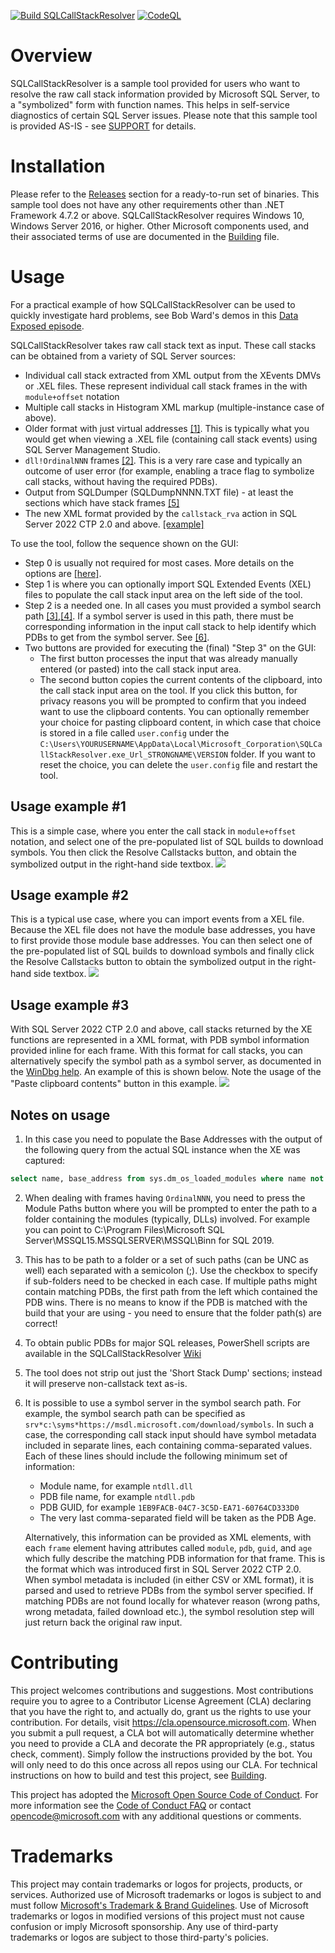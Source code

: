 [![Build SQLCallStackResolver](https://github.com/microsoft/SQLCallStackResolver/actions/workflows/build.yml/badge.svg)](https://github.com/microsoft/SQLCallStackResolver/actions/workflows/build.yml)
[![CodeQL](https://github.com/microsoft/SQLCallStackResolver/actions/workflows/codeql-analyze.yml/badge.svg)](https://github.com/microsoft/SQLCallStackResolver/actions/workflows/codeql-analyze.yml)
# Overview
SQLCallStackResolver is a sample tool provided for users who want to resolve the raw call stack information provided by Microsoft SQL Server, to a "symbolized" form with function names. This helps in self-service diagnostics of certain SQL Server issues. Please note that this sample tool is provided AS-IS - see [SUPPORT](SUPPORT.md) for details.

# Installation
Please refer to the [Releases](../../releases) section for a ready-to-run set of binaries. This sample tool does not have any other requirements other than .NET Framework 4.7.2 or above. SQLCallStackResolver requires Windows 10, Windows Server 2016, or higher. Other Microsoft components used, and their associated terms of use are documented in the [Building](./BUILDING.md) file.

# Usage
For a practical example of how SQLCallStackResolver can be used to quickly investigate hard problems, see Bob Ward's demos in this [Data Exposed episode](https://www.youtube.com/watch?v=Vw86u05SDjc).

SQLCallStackResolver takes raw call stack text as input. These call stacks can be obtained from a variety of SQL Server sources:

* Individual call stack extracted from XML output from the XEvents DMVs or .XEL files. These represent individual call stack frames in the with `module+offset` notation
* Multiple call stacks in Histogram XML markup (multiple-instance case of above).
* Older format with just virtual addresses [[1]](#footnote1). This is typically what you would get when viewing a .XEL file (containing call stack events) using SQL Server Management Studio.
* `dll!OrdinalNNN` frames [[2]](#footnote2). This is a very rare case and typically an outcome of user error (for example, enabling a trace flag to symbolize call stacks, without having the required PDBs).
* Output from SQLDumper (SQLDumpNNNN.TXT file) - at least the sections which have stack frames [[5]](#footnote5)
* The new XML format provided by the `callstack_rva` action in SQL Server 2022 CTP 2.0 and above. [[example]](#usage-example-3)

To use the tool, follow the sequence shown on the GUI:
* Step 0 is usually not required for most cases. More details on the options are [[here]](#footnote1).
* Step 1 is where you can optionally import SQL Extended Events (XEL) files to populate the call stack input area on the left side of the tool.
* Step 2 is a needed one. In all cases you must provided a symbol search path [[3]](#footnote3),[[4]](#footnote4). If a symbol server is used in this path, there must be corresponding information in the input call stack to help identify which PDBs to get from the symbol server. See [[6]](#footnote6).
* Two buttons are provided for executing the (final) "Step 3" on the GUI:
    * The first button processes the input that was already manually entered (or pasted) into the call stack input area.
    * The second button copies the current contents of the clipboard, into the call stack input area on the tool. If you click this button, for privacy reasons you will be prompted to confirm that you indeed want to use the clipboard contents. You can optionally remember your choice for pasting clipboard content, in which case that choice is stored in a file called `user.config` under the `C:\Users\YOURUSERNAME\AppData\Local\Microsoft_Corporation\SQLCallStackResolver.exe_Url_STRONGNAME\VERSION` folder. If you want to reset the choice, you can delete the `user.config` file and restart the tool.

## Usage example #1
This is a simple case, where you enter the call stack in `module+offset` notation, and select one of the pre-populated list of SQL builds to download symbols. You then click the Resolve Callstacks button, and obtain the symbolized output in the right-hand side textbox.
![](images/1_ModOffset_Text.gif)

## Usage example #2
This is a typical use case, where you can import events from a XEL file. Because the XEL file does not have the module base addresses, you have to first provide those module base addresses. You can then select one of the pre-populated list of SQL builds to download symbols and finally click the Resolve Callstacks button to obtain the symbolized output in the right-hand side textbox.
![](images/2_XEL_Address.gif)

## Usage example #3
With SQL Server 2022 CTP 2.0 and above, call stacks returned by the XE functions are represented in a XML format, with PDB symbol information provided inline for each frame. With this format for call stacks, you can alternatively specify the symbol path as a symbol server, as documented in the [WinDbg help](https://docs.microsoft.com/en-us/windows-hardware/drivers/debugger/symbol-path#using-a-symbol-server). An example of this is shown below. Note the usage of the "Paste clipboard contents" button in this example.
![](images/3_SQL2022_format.gif)

## Notes on usage
1. <a name="footnote1"></a>In this case you need to populate the Base Addresses with the output of the following query from the actual SQL instance when the XE was captured:
```sql
select name, base_address from sys.dm_os_loaded_modules where name not like '%.rll'
```
2. <a name="footnote2"></a>When dealing with frames having `OrdinalNNN`, you need to press the Module Paths button where you will be prompted to enter the path to a folder containing the modules (typically, DLLs) involved. For example you can point to C:\Program Files\Microsoft SQL Server\MSSQL15.MSSQLSERVER\MSSQL\Binn for SQL 2019.
3. <a name="footnote3"></a>This has to be path to a folder or a set of such paths (can be UNC as well) each separated with a semicolon (;). Use the checkbox to specify if sub-folders need to be checked in each case. If multiple paths might contain matching PDBs, the first path from the left which contained the PDB wins. There is no means to know if the PDB is matched with the build that your are using - you need to ensure that the folder path(s) are correct!
4. <a name="footnote4"></a>To obtain public PDBs for major SQL releases, PowerShell scripts are available in the SQLCallStackResolver [Wiki](https://github.com/arvindshmicrosoft/SQLCallStackResolver/wiki/Obtaining-symbol-files-(.PDB)-for-SQL-Server-Releases)
5. <a name="footnote5"></a>The tool does not strip out just the 'Short Stack Dump' sections; instead it will preserve non-callstack text as-is.
6. <a name="footnote6"></a>It is possible to use a symbol server in the symbol search path. For example, the symbol search path can be specified as `srv*c:\syms*https://msdl.microsoft.com/download/symbols`. In such a case, the corresponding call stack input should have symbol metadata included in separate lines, each containing comma-separated values. Each of these lines should include the following minimum set of information:
    * Module name, for example `ntdll.dll`
    * PDB file name, for example `ntdll.pdb`
    * PDB GUID, for example `1EB9FACB-04C7-3C5D-EA71-60764CD333D0`
    * The very last comma-separated field will be taken as the PDB Age.

    Alternatively, this information can be provided as XML <frame> elements, with each `frame` element having attributes called `module`, `pdb`, `guid`, and `age` which fully describe the matching PDB information for that frame. This is the format which was introduced first in SQL Server 2022 CTP 2.0. When symbol metadata is included (in either CSV or XML format), it is parsed and used to retrieve PDBs from the symbol server specified. If matching PDBs are not found locally for whatever reason (wrong paths, wrong metadata, failed download etc.), the symbol resolution step will just return back the original raw input.

# Contributing
This project welcomes contributions and suggestions. Most contributions require you to agree to a Contributor License Agreement (CLA) declaring that you have the right to, and actually do, grant us the rights to use your contribution. For details, visit https://cla.opensource.microsoft.com. When you submit a pull request, a CLA bot will automatically determine whether you need to provide a CLA and decorate the PR appropriately (e.g., status check, comment). Simply follow the instructions provided by the bot. You will only need to do this once across all repos using our CLA. For technical instructions on how to build and test this project, see [Building](./BUILDING.md).

This project has adopted the [Microsoft Open Source Code of Conduct](https://opensource.microsoft.com/codeofconduct/). For more information see the [Code of Conduct FAQ](https://opensource.microsoft.com/codeofconduct/faq/) or
contact [opencode@microsoft.com](mailto:opencode@microsoft.com) with any additional questions or comments.

# Trademarks
This project may contain trademarks or logos for projects, products, or services. Authorized use of Microsoft trademarks or logos is subject to and must follow [Microsoft's Trademark & Brand Guidelines](https://www.microsoft.com/en-us/legal/intellectualproperty/trademarks/usage/general). Use of Microsoft trademarks or logos in modified versions of this project must not cause confusion or imply Microsoft sponsorship. Any use of third-party trademarks or logos are subject to those third-party's policies.

